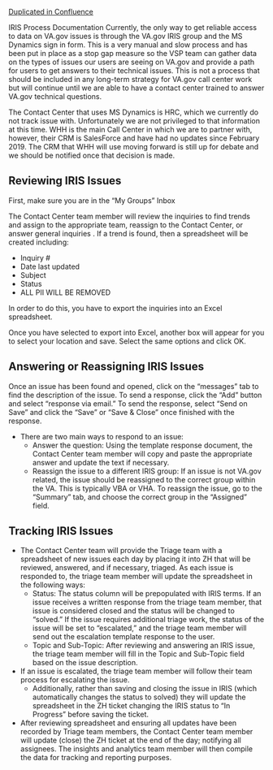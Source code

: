 [Duplicated in Confluence](https://vfs.atlassian.net/wiki/spaces/Contact/pages/1859256489/IRIS+Process)

IRIS Process Documentation
Currently, the only way to get reliable access to data on VA.gov issues is through the VA.gov IRIS group and the MS Dynamics sign in form. This is a very manual and slow process and has been put in place as a stop gap measure so the VSP team can gather data on the types of issues our users are seeing on VA.gov and provide a path for users to get answers to their technical issues. This is not a process that should be included in any long-term strategy for VA.gov call center work but will continue until we are able to have a contact center trained to answer VA.gov technical questions. 

The Contact Center that uses MS Dynamics is HRC, which we currently do not track issue with.  Unfortunately we are not privileged to that information at this time.  WHH is the main Call Center in which we are to partner with, however, their CRM is SalesForce and have had no updates since February 2019.  The CRM that WHH will use moving forward is still up for debate and we should be notified once that decision is made.

## Reviewing IRIS Issues

First, make sure you are in the “My Groups” Inbox










The Contact Center team member will review the inquiries to find trends and assign to the appropriate team, reassign to the Contact Center, or answer general inquiries .  If a trend is found, then a spreadsheet will be created including:
* Inquiry #
* Date last updated
* Subject
* Status
* ALL PII WILL BE REMOVED

In order to do this, you have to export the inquiries into an Excel spreadsheet.

Once you have selected to export into Excel, another box will appear for you to select your location and save.
Select the same options and click OK.

## Answering or Reassigning IRIS Issues

Once an issue has been found and opened, click on the “messages” tab to find the description of the issue. To send a response, click the “Add” button and select “response via email.” To send the response, select “Send on Save” and click the “Save” or “Save & Close” once finished with the response. 











- There are two main ways to respond to an issue:
  - Answer the question: Using the template response document, the Contact Center team member will copy and paste the appropriate answer and update the text if necessary.
  - Reassign the issue to a different IRIS group: If an issue is not VA.gov related, the issue should be reassigned to the correct group within the VA. This is typically VBA or VHA. To reassign the issue, go to the “Summary” tab, and choose the correct group in the “Assigned” field. 











## Tracking IRIS Issues

- The Contact Center team will provide the Triage team with a spreadsheet of new issues each day by placing it into ZH that will be reviewed, answered, and if necessary, triaged.  As each issue is responded to, the triage team member will update the spreadsheet in the following ways:
  - Status: The status column will be prepopulated with IRIS terms. If an issue receives a written response from the triage team member, that issue is considered closed and the status will be changed to “solved.” If the issue requires additional triage work, the status of the issue will be set to “escalated,” and the triage team member will send out the escalation template response to the user.  
  - Topic and Sub-Topic: After reviewing and answering an IRIS issue, the triage team member will fill in the Topic and Sub-Topic field based on the issue description. 
- If an issue is escalated, the triage team member will follow their team process for escalating the issue. 
  - Additionally, rather than saving and closing the issue in IRIS (which automatically changes the status to solved) they will update the spreadsheet in the ZH ticket changing the IRIS status to “In Progress” before saving the ticket. 
- After reviewing spreadsheet and ensuring all updates have been recorded by Triage team members, the Contact Center team member will update (close) the ZH ticket at the end of the day; notifying all assignees.  The insights and analytics team member will then compile the data for tracking and reporting purposes. 
